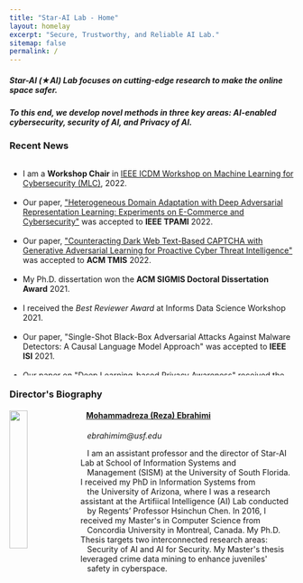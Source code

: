 ```yaml
---
title: "Star-AI Lab - Home"
layout: homelay
excerpt: "Secure, Trustworthy, and Reliable AI Lab."
sitemap: false
permalink: /
---
```


##### Star-AI (&#9733;AI) Lab focuses on cutting-edge research to make the online space safer.

##### To this end, we develop novel methods in three key areas: AI-enabled cybersecurity, security of AI, and Privacy of AI.

### Recent News

<div markdown="0" class="wrapper" style="border-bottom: 1px solid $black <!--$grey-color-->; border:4px; height:380px; overflow:auto;">
	<ul class="awards" style="margin-bottom: -5px">
		<li>I am a <b>Workshop Chair</b> in <a href="https://ml4cyber.github.io/22"> IEEE ICDM Workshop on Machine Learning for Cybersecurity (MLC)</a>, 2022.</li>
		<br>
		<li>Our paper, <a href="https://ieeexplore.ieee.org/document/9744510"> "Heterogeneous Domain Adaptation with Deep Adversarial Representation Learning: Experiments on E-Commerce and Cybersecurity"</a> was accepted to <b>IEEE TPAMI</b> 2022.</li>
		<br>
		<li>Our paper, <a href="https://dl.acm.org/doi/full/10.1145/3505226"> "Counteracting Dark Web Text-Based CAPTCHA with Generative Adversarial Learning for Proactive Cyber Threat Intelligence"</a> was accepted to <b>ACM TMIS</b> 2022.</li>
		<br>
		<li>My Ph.D. dissertation won the <b>ACM SIGMIS Doctoral Dissertation Award</b> 2021. </li>
		<br>
		<li>I received the <i>Best Reviewer Award</i> at Informs Data Science Workshop 2021.</li>
		<br>
		<li>Our paper, "Single-Shot Black-Box Adversarial Attacks Against Malware Detectors: A Causal Language Model Approach" was accepted to <b>IEEE ISI</b> 2021.</li>
		<br>
		<li>Our paper on <a href="https://arxiv.org/abs/2111.09415"> "Deep Learning-based Privacy Awareness" </a> received the <i> Best Paper Award</i> in <b>IEEE ISI</b> 2021.</li>
		<br>
		<li>I serve as <b>Program Committee (PC) Member</b> in IEEE S&P Workshop on Deep Learning and Security (DLS) 2022.</li>
		<br>
		<li>I serve as <b>Program Committee (PC) Member</b> in the Infroms Data Science Workshop 2021.</li>
		<br>
		<li>Our paper, on <a href="https://ieeexplore.ieee.org/document/9474314"> "Binary Black-Box Attacks Against Static Malware Detectors with Reinforcement Learning in Discrete Action Spaces"</a> was accepted at <b>IEEE S&P</b> Workshop on Deep Learning and Security (DLS) 2021.</li>
		<br>
		<li>Our paper, <a href="https://arxiv.org/abs/2012.07994"> "Binary Black-box Evasion Attacks Against Deep Learning-based Static Malware Detectors with Adversarial Byte-Level Language Model"</a> was accepted to the <b>AAAI</b> Conference on Artificial Intelligence, Workshop on Robust, Secure, and Efficient Machine Learning (RSEML), 2021.</li>
		<br>
		<li>Our Paper on <a href="publications/ADREL_Ebrahimi_et_al.pdf"> "Cross-Lingual Cybersecurity Analytics in the International Dark Web with Adversarial Deep Representation Learning"</a> was accepted for publication in <span style="font-style: italic"> <b>MIS Quarterly</b>.</span> </li>
		<br>
		<li>Our Paper on Adversarial Cross-Lingual Knowledge Transfer in Hacker Forums was accepted at <b>IEEE S&P</b> Workshop on Deep Learning and Security (DLS).</li>
		<br>
		<li>I received the 2021 <b>LaSalle Teaching Excellence Award</b> at University of Arizona.</li>
		<br>
		<li>Our paper, "A Generative Adversarial Learning Framework for Breaking Text-Based CAPTCHA in the Dark Web" was accepted to IEEE ISI 2020.</li>
		<br>
		<li>I was selected to represent the University of Arizona in the ICIS 2020 doctoral consortium.</li>
		<br>
		<li>I received the 2020 Paul S. and Shirley Goodman Award at the University of Arizona.</li>
	</ul>
</div>

### Director's Biography
<div class="col-sm-12 clearfix">
  <a href="https://mohammadrezaebrahimi.github.io"> <img src="{{ site.url }}{{ site.baseurl }}/images/teampic/rebrahimi.jpg" class="img-responsive" width="25%" style="float: left" /></a>
  <h4>&nbsp;&nbsp; <a href="https://mohammadrezaebrahimi.github.io"> Mohammadreza (Reza) Ebrahimi </a></h4>
  <i>&nbsp;&nbsp; ebrahimim@usf.edu</i>
  <p>&nbsp;&nbsp; I am an assistant professor and the director of Star-AI Lab at School of Information Systems and <br>&nbsp;&nbsp; Management (SISM) at the University of South Florida. I received my PhD in Information Systems from <br>&nbsp;&nbsp; the University of Arizona, where I was a research assistant at the Artifiical Intelligence (AI) Lab conducted <br>&nbsp;&nbsp; by Regents’ Professor Hsinchun Chen. In 2016, I received my Master's in Computer Science from <br>&nbsp;&nbsp; Concordia University in Montreal, Canada. My Ph.D. Thesis targets two interconnected research areas: <br>&nbsp;&nbsp; Security of AI and AI for Security. My Master's thesis leveraged crime data mining to enhance juveniles' <br>&nbsp;&nbsp; safety in cyberspace.</p>
  
</div>





